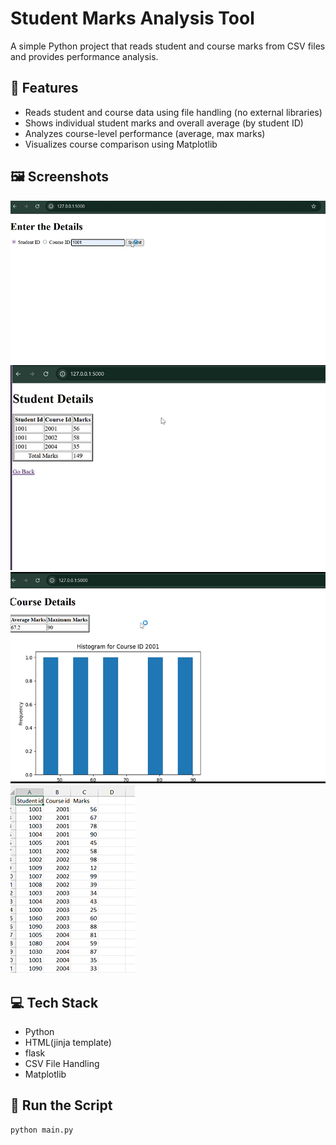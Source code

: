 # Student Marks Analysis Tool

A simple Python project that reads student and course marks from CSV files and provides performance analysis.

## 🔧 Features
- Reads student and course data using file handling (no external libraries)
- Shows individual student marks and overall average (by student ID)
- Analyzes course-level performance (average, max marks)
- Visualizes course comparison using Matplotlib

## 🖼️ Screenshots
![Home Page](images/home.png)
![Student Analysis](images/student.png)
![Course Report](images/course.png)
![Data File](images/data.png)

## 💻 Tech Stack
- Python
- HTML(jinja template)
- flask 
- CSV File Handling
- Matplotlib

## 🚀 Run the Script
```bash
python main.py

